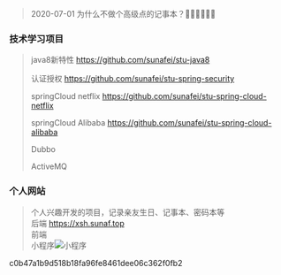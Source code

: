 
> 2020-07-01 为什么不做个高级点的记事本？🏃🏃🏃💃💃💃

### 技术学习项目
> java8新特性 https://github.com/sunafei/stu-java8
> 
> 认证授权 https://github.com/sunafei/stu-spring-security
> 
> springCloud netflix https://github.com/sunafei/stu-spring-cloud-netflix
> 
> springCloud Alibaba  https://github.com/sunafei/stu-spring-cloud-alibaba
> 
> Dubbo 
> 
> ActiveMQ
> 
> 
> 

### 个人网站
> 个人兴趣开发的项目，记录亲友生日、记事本、密码本等  
> 后端 https://xsh.sunaf.top  
> 前端   
> 小程序![小程序](http://knowledgebase-oss.oss-cn-beijing.aliyuncs.com/wx-sm.png)




c0b47a1b9d518b18fa96fe8461dee06c362f0fb2 